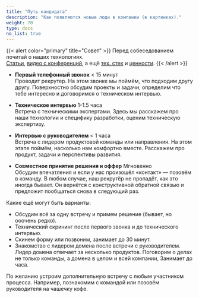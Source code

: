```yaml
---
title: "Путь кандидата"
description: "Как появляются новые люди в компании (в картинках)."
weight: 70
type: docs
no_list: true
---
```


{{< alert color="primary" title="Совет" >}}
Перед собеседованием почитай о наших технологиях. <br />[Cтатьи](https://habr.com/ru/company/leroy_merlin/), [видео с конференций](https://www.youtube.com/channel/UCIqfZ4wqEoC6x6x-zyPCL8g), а ещё [тех. стек](/stack) и [ценности](/values).
{{< /alert >}}

- **Первый телефонный звонок** <span class="text-muted pl-2">< 15 минут</span><br />
Проводит рекрутер. На этом звонке мы поймём, что подходим другу другу. Поверхностно обсудим проекты и задачи, определим что тебе интересно и договоримся о техническом интервью. <br />

- **Техническое интервью** <span class="text-muted pl-2">1-1.5 часа</span><br />
Встреча с техническими экспертами. Здесь мы расскажем про наши технологии и специфику разработки, оценим техническую экспертизу.<br />

- **Интервью с руководителем** <span class="text-muted pl-2">< 1 часа</span><br />
Встреча с лидером продуктовой команды или направления. На этом этапе поймём, насколько нам комфортно вместе. Расскажем про продукт, задачи и перспективы развития. <br />

- **Совместное принятие решения и оффер** <span class="text-muted pl-2">Мгновенно</span><br />
Обсудим впечатления и если у нас произошёл «контакт» — позовём в команду. В любом случае, наш рекрутёр не пропадёт, как это иногда бывает. Он вернётся с конструктивной обратной связью и предложит пообщаться снова в следующий раз. 

Какие ещё могут быть варианты: 

- Обсудим всё за одну встречу и примем решение (бывает, но ооочень редко).
- Технический скрининг после первого звонка и до технического интервью.
- Скинем форму или позвоним, занимает до 30 минут.
- Знакомство с лидером домена после встречи с руководителем. Лидер домена отвечает за несколько продуктов. Поговорим о делах не только команды, а домена в целом и всей компании, 
Занимает до часа.

По желанию устроим дополнительную встречу с любым участником процесса. Например, познакомим с командой или позовём руководителя на чашечку кофе.
